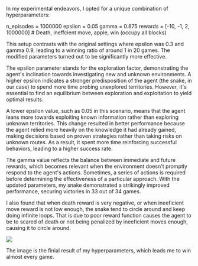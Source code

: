 In my experimental endeavors, I opted for a unique combination of hyperparameters:

n_episodes = 1000000
epsilon = 0.05
gamma = 0.875
rewards = [-10, -1, 2, 1000000] # Death, ineffcient move, apple, win (occupy all blocks)

This setup contrasts with the original settings where epsilon was 0.3 and gamma 0.9, leading to a winning ratio of around 1 in 20 games. The modified parameters turned out to be significantly more effective.

The epsilon parameter stands for the exploration factor, demonstrating the agent's inclination towards investigating new and unknown environments. A higher epsilon indicates a stronger predisposition of the agent (the snake, in our case) to spend more time probing unexplored territories. However, it's essential to find an equilibrium between exploration and exploitation to yield optimal results.

A lower epsilon value, such as 0.05 in this scenario, means that the agent leans more towards exploiting known information rather than exploring unknown territories. This change resulted in better performance because the agent relied more heavily on the knowledge it had already gained, making decisions based on proven strategies rather than taking risks on unknown routes. As a result, it spent more time reinforcing successful behaviors, leading to a higher success rate.

The gamma value reflects the balance between immediate and future rewards, which becomes relevant when the environment doesn't promptly respond to the agent's actions. Sometimes, a series of actions is required before determining the effectiveness of a particular approach. With the updated parameters, my snake demonstrated a strikingly improved performance, securing victories in 33 out of 34 games.

I also found that when death reward is very negative, or when ineeficient move reward is not low enough, the snake tend to circle around and keep doing infinite loops. That is due to poor reward function causes the agent to be to scared of death or not being penalized by ineeficient moves enough, causing it to circle around. 

<p>
  <img src='https://github.com/qchen4/EE399A/blob/3307d39df3328e15102a46663d7c554d176725f4/HW7/Screenshot%202023-06-02%20at%2011.41.22%20AM.png'>
</p>

The image is the finial result of my hyperparameters, which leads me to win almost every game. 
